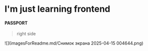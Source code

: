 # I'm just learning frontend


#### PASSPORT 


>right side

![](imagesForReadme.md/Снимок экрана 2025-04-15 004644.png)
